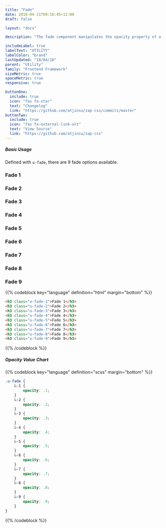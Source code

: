```yaml
---
title: "Fade"
date: 2018-04-11T09:16:45+12:00
draft: false

layout: "docs"

description: "The fade component manipulates the opacity property of a given element."

includeLabel: true
labelText: "UTILITY"
labelColor: "brand"
lastUpdated: "10/04/18"
parent: "Utility"
family: "Frontend Framework"
sizeMetric: true
spaceMetric: true
responsive: true

buttonOne:
  include: true
  icon: "fas fa-star"
  text: "Changelog"
  link: "https://github.com/atjinsu/zap-css/commits/master"
buttonTwo:
  include: true
  icon: "fas fa-external-link-alt"
  text: "View Source"
  link: "https://github.com/atjinsu/zap-css"
---
```


##### Basic Usage

Defined with `u-fade`, there are 9 fade options available.

<h3 class="font u-fade-1">Fade 1</h3>
<h3 class="font u-fade-2">Fade 2</h3>
<h3 class="font u-fade-3">Fade 3</h3>
<h3 class="font u-fade-4">Fade 4</h3>
<h3 class="font u-fade-5">Fade 5</h3>
<h3 class="font u-fade-6">Fade 6</h3>
<h3 class="font u-fade-7">Fade 7</h3>
<h3 class="font u-fade-8">Fade 8</h3>
<h3 class="font -gap-2 u-fade-9">Fade 9</h3>

{{% codeblock key="language" definition="html" margin="bottom" %}}
```html
<h3 class="u-fade-1">Fade 1</h3>
<h3 class="u-fade-2">Fade 2</h3>
<h3 class="u-fade-3">Fade 3</h3>
<h3 class="u-fade-4">Fade 4</h3>
<h3 class="u-fade-5">Fade 5</h3>
<h3 class="u-fade-6">Fade 6</h3>
<h3 class="u-fade-7">Fade 7</h3>
<h3 class="u-fade-8">Fade 8</h3>
<h3 class="u-fade-9">Fade 9</h3>
```
{{% /codeblock %}}

##### Opacity Value Chart

{{% codeblock key="language" definition="scss" margin="bottom" %}}
```css
.u-fade {
	&-1 {
		opacity: .1;
	}
	&-2 {
		opacity: .2;
	}
	&-3 {
		opacity: .3;
	}
	&-4 {
		opacity: .4;
	}
	&-5 {
		opacity: .5;
	}
	&-6 {
		opacity: .6;
	}
	&-7 {
		opacity: .7;
	}
	&-8 {
		opacity: .8;
	}
	&-9 {
		opacity: .9;
	}
}

```
{{% /codeblock %}}
